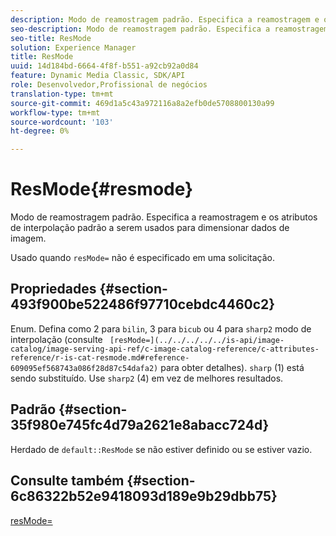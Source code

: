 ```yaml
---
description: Modo de reamostragem padrão. Especifica a reamostragem e os atributos de interpolação padrão a serem usados para dimensionar dados de imagem.
seo-description: Modo de reamostragem padrão. Especifica a reamostragem e os atributos de interpolação padrão a serem usados para dimensionar dados de imagem.
seo-title: ResMode
solution: Experience Manager
title: ResMode
uuid: 14d184bd-6664-4f8f-b551-a92cb92a0d84
feature: Dynamic Media Classic, SDK/API
role: Desenvolvedor,Profissional de negócios
translation-type: tm+mt
source-git-commit: 469d1a5c43a972116a8a2efb0de5708800130a99
workflow-type: tm+mt
source-wordcount: '103'
ht-degree: 0%

---
```



# ResMode{#resmode}

Modo de reamostragem padrão. Especifica a reamostragem e os atributos de interpolação padrão a serem usados para dimensionar dados de imagem.

Usado quando `resMode=` não é especificado em uma solicitação.

## Propriedades {#section-493f900be522486f97710cebdc4460c2}

Enum. Defina como 2 para `bilin`, 3 para `bicub` ou 4 para `sharp2` modo de interpolação (consulte ` [resMode=](../../../../../is-api/image-catalog/image-serving-api-ref/c-image-catalog-reference/c-attributes-reference/r-is-cat-resmode.md#reference-609095ef568743a086f28d87c54dafa2)` para obter detalhes). `sharp` (1) está sendo substituído. Use `sharp2` (4) em vez de melhores resultados.

## Padrão {#section-35f980e745fc4d79a2621e8abacc724d}

Herdado de `default::ResMode` se não estiver definido ou se estiver vazio.

## Consulte também {#section-6c86322b52e9418093d189e9b29dbb75}

[resMode=](../../../../../is-api/image-catalog/image-serving-api-ref/c-image-catalog-reference/c-attributes-reference/r-is-cat-resmode.md#reference-609095ef568743a086f28d87c54dafa2)

